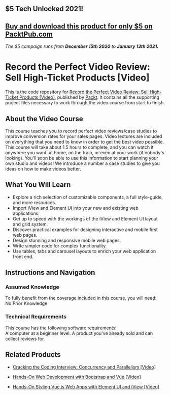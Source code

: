 ## $5 Tech Unlocked 2021!
[Buy and download this product for only $5 on PacktPub.com](https://www.packtpub.com/)
-----
*The $5 campaign         runs from __December 15th 2020__ to __January 13th 2021.__*

# Record the Perfect Video Review: Sell High-Ticket Products [Video]
This is the code repository for [Record the Perfect Video Review: Sell High-Ticket Products [Video]](https://www.packtpub.com/application-development/record-perfect-video-review-sell-high-ticket-products-video?utm_source=github&utm_medium=repository&utm_campaign=9781789614053), published by [Packt](https://www.packtpub.com/?utm_source=github). It contains all the supporting project files necessary to work through the video course from start to finish.
## About the Video Course
This course teaches you to record perfect video reviews/case studies to improve conversion rates for your sales pages. Video lectures are included on everything that you need to know in order to get the best video possible. This course will take about 1.5 hours to complete, and you can watch it anywhere you want: at home, on the train, or even at your work (if nobody's looking). You'll soon be able to use this information to start planning your own studio and videos! We introduce a number a case studies to give you ideas on how to make videos better.

<H2>What You Will Learn</H2>
<DIV class=book-info-will-learn-text>
<UL>
<LI>Explore a rich selection of customizable components, a full style-guide, and more resources. 
<LI>Import iView and Element UI into your new and existing web applications. 
<LI>Get up to speed with the workings of the iView and Element UI layout and grid system. 
<LI>Discover practical examples for designing interactive and mobile first web pages. 
<LI>Design stunning and responsive mobile web pages. 
<LI>Write simpler code for complex functionality. 
<LI>Use tables, tabs and carousel layouts to enrich your web application front end. </LI></UL></DIV>

## Instructions and Navigation
### Assumed Knowledge
To fully benefit from the coverage included in this course, you will need:<br/>
No Prior Knowledge
### Technical Requirements
This course has the following software requirements:<br/>
A computer at a beginner level.
A product you've already sold and can collect reviews for.

## Related Products
* [Cracking the Coding Interview: Concurrency and Parallelism [Video]](https://www.packtpub.com/application-development/cracking-coding-interview-concurrency-and-parallelism-video?utm_source=github&utm_medium=repository&utm_campaign=9781838557775)

* [Hands-On Web Development with Bootstrap and Vue [Video]](https://www.packtpub.com/web-development/hands-web-development-bootstrap-and-vue-video?utm_source=github&utm_medium=repository&utm_campaign=9781789950779)

* [Hands-On Styling Vue.js Web Apps with Element UI and iView [Video]](https://www.packtpub.com/web-development/hands-styling-vuejs-web-apps-element-ui-and-iview-video?utm_source=github&utm_medium=repository&utm_campaign=9781789950083)


